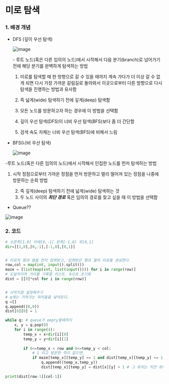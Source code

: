 # 미로 탐색

### 1. 배경 개념

<DFS vs BFS>

- DFS (깊이 우선 탐색)

  ![image](https://user-images.githubusercontent.com/33410490/65383573-6ac71700-dd52-11e9-8168-6bfa27f8432e.png)

  \- 루트 노드(혹은 다른 임의의 노드)에서 시작해서 다음 분기(branch)로 넘어가기 전에 해당 분기를 완벽하게 탐색하는 방법

  1. 미로를 탐색할 때 한 방향으로 갈 수 있을 때까지 계속 가다가 더 이상 갈 수 없게 되면 다시 가장 가까운 갈림길로 돌아와서 이곳으로부터 다른 방향으로 다시 탐색을 진행하는 방법과 유사함

  2. 즉 넓게(wide) 탐색하기 전에 깊게(deep) 탐색함 

  3. 모든 노드를 방문하고자 하는 경우에 이 방법을 선택함

  4. 깊이 우선 탐색(DFS)이 너비 우선 탐색(BFS)보다 좀 더 간단함

  5. 검색 속도 자체는 너비 우선 탐색(BFS)에 비해서 느림

  

- BFS(너비 우선 탐색)

  ![image](https://user-images.githubusercontent.com/33410490/65383586-7f0b1400-dd52-11e9-951b-4ec0d2355747.png)

-루트 노드(혹은 다른 임의의 노드)에서 시작해서 인접한 노드를 먼저 탐색하는 방법

1. 시작 정점으로부터 가까운 정점을 먼저 방문하고 멀리 떨어져 있는 정점을 나중에 방문하는 순회 방법

	2. 즉 깊게(deep) 탐색하기 전에 넓게(wide) 탐색하는 것
 	3. 두 노드 사이의 ***최단 경로*** 혹은 임의의 경로를 찾고 싶을 때 이 방법을 선택함



- Queue??

![image](https://user-images.githubusercontent.com/33410490/65383606-d0b39e80-dd52-11e9-9703-a9bed60d8a0b.png)



### 2. 코드

```python
# 오른쪽[1,0] 아래[0,-1] 왼쪽[-1,0] 위[0,1]
dir=[[1,0],[0,-1],[-1,0],[0,1]]


# 미로의 행과 열을 먼저 입력받고, 입력받은 행과 열의 미로를 생성한다.
row,col = map(int, input().split())
maze = [list(map(int, list(input()))) for i in range(row)]
# 도달까지의 거리를 기록할 리스트. 0으로 초기화
dist = [[0]*col for i in range(row)]


# 시작지점 설정해주기
# q에는 거쳐가는 위치들을 넣어둔다.
q =[]
q.append((0,0))
dist[0][0] = 1

while q: # queue가 empty할때까지
    x, y = q.pop(0)
    for i in range(4):
        temp_x = x+dir[i][0]
        temp_y = y+dir[i][1]
        
        if 0<=temp_x < row and 0<=temp_y < col:
            # 1 이고 방문한 적이 없으면,
            if maze[temp_x][temp_y] == 1 and dist[temp_x][temp_y] <= 1 and (temp_x, temp_y) != (0,0):
                q.append((temp_x,temp_y))
                dist[temp_x][temp_y] = dist[x][y] + 1 # 그 위치는 직전 위치의 +1만큼 더 간 것이므로
                
print(dist[row-1][col-1])
